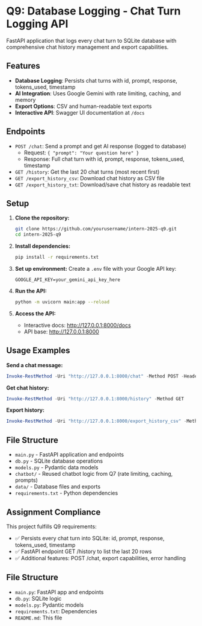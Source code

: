 # Q9: Database Logging - Chat Turn Logging API

FastAPI application that logs every chat turn to SQLite database with comprehensive chat history management and export capabilities.

## Features

- **Database Logging**: Persists chat turns with id, prompt, response, tokens_used, timestamp
- **AI Integration**: Uses Google Gemini with rate limiting, caching, and memory
- **Export Options**: CSV and human-readable text exports
- **Interactive API**: Swagger UI documentation at `/docs`

## Endpoints

- `POST /chat`: Send a prompt and get AI response (logged to database)
  - Request: `{ "prompt": "Your question here" }`
  - Response: Full chat turn with id, prompt, response, tokens_used, timestamp
- `GET /history`: Get the last 20 chat turns (most recent first)
- `GET /export_history_csv`: Download chat history as CSV file
- `GET /export_history_txt`: Download/save chat history as readable text

## Setup

1. **Clone the repository:**
   ```bash
   git clone https://github.com/yourusername/intern-2025-q9.git
   cd intern-2025-q9
   ```

2. **Install dependencies:**
   ```bash
   pip install -r requirements.txt
   ```

3. **Set up environment:**
   Create a `.env` file with your Google API key:
   ```
   GOOGLE_API_KEY=your_gemini_api_key_here
   ```

4. **Run the API:**
   ```bash
   python -m uvicorn main:app --reload
   ```

5. **Access the API:**
   - Interactive docs: http://127.0.0.1:8000/docs
   - API base: http://127.0.0.1:8000

## Usage Examples

**Send a chat message:**
```powershell
Invoke-RestMethod -Uri "http://127.0.0.1:8000/chat" -Method POST -Headers @{ "Content-Type" = "application/json" } -Body '{ "prompt": "What is AI?" }'
```

**Get chat history:**
```powershell
Invoke-RestMethod -Uri "http://127.0.0.1:8000/history" -Method GET
```

**Export history:**
```powershell
Invoke-RestMethod -Uri "http://127.0.0.1:8000/export_history_csv" -Method GET -OutFile "chat_history.csv"
```

## File Structure

- `main.py` - FastAPI application and endpoints
- `db.py` - SQLite database operations
- `models.py` - Pydantic data models
- `chatbot/` - Reused chatbot logic from Q7 (rate limiting, caching, prompts)
- `data/` - Database files and exports
- `requirements.txt` - Python dependencies

## Assignment Compliance

This project fulfills Q9 requirements:
- ✅ Persists every chat turn into SQLite: id, prompt, response, tokens_used, timestamp
- ✅ FastAPI endpoint GET /history to list the last 20 rows
- ✅ Additional features: POST /chat, export capabilities, error handling

## File Structure
- `main.py`: FastAPI app and endpoints
- `db.py`: SQLite logic
- `models.py`: Pydantic models
- `requirements.txt`: Dependencies
- `README.md`: This file
